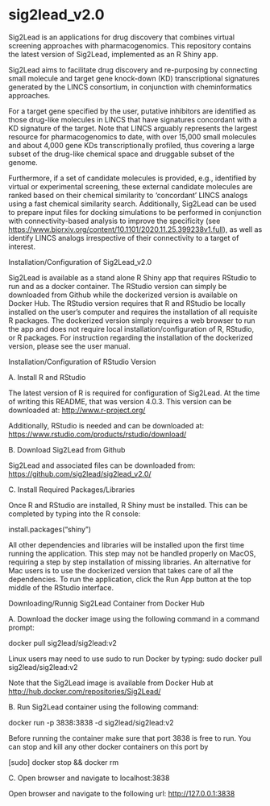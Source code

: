 # sig2lead_v2.0
Sig2Lead is an applications for drug discovery that combines virtual screening approaches with pharmacogenomics. This repository contains the latest version of Sig2Lead, implemented as an R Shiny app.

Sig2Lead aims to facilitate drug discovery and re-purposing by connecting small molecule and target gene knock-down (KD) transcriptional signatures generated by the LINCS consortium, in conjunction with cheminformatics approaches.

For a target gene specified by the user, putative inhibitors are identified as those drug-like molecules in LINCS that have signatures concordant with a KD signature of the target. Note that LINCS arguably represents the largest resource for pharmacogenomics to date, with over 15,000 small molecules and about 4,000 gene KDs transcriptionally profiled, thus covering a large subset of the drug-like chemical space and druggable subset of the genome.

Furthermore, if a set of candidate molecules is provided, e.g., identified by virtual or experimental screening, these external candidate molecules are ranked based on their chemical similarity to ‘concordant’ LINCS analogs using a fast chemical similarity search. Additionally, Sig2Lead can be used to prepare input files for docking simulations to be performed in conjunction with connectivity-based analysis to improve the specificity (see https://www.biorxiv.org/content/10.1101/2020.11.25.399238v1.full), as well as identify LINCS analogs irrespective of their connectivity to a target of interest.

Installation/Configuration of Sig2Lead_v2.0

Sig2Lead is available as a stand alone R Shiny app that requires RStudio to run and as a docker container. The RStudio version can simply be downloaded from Github while the dockerized version is available on Docker Hub. The RStudio version requires that R and RStudio be locally installed on the user’s computer and requires the installation of all requisite R packages. The dockerized version simply requires a web browser to run the app and does not require local installation/configuration of R, RStudio, or R packages. For instruction regarding the installation of the dockerized version, please see the user manual.

Installation/Configuration of RStudio Version

A. Install R and RStudio

The latest version of R is required for configuration of Sig2Lead. At the time of writing this README, that was version 4.0.3. This version can be downloaded at: http://www.r-project.org/

Additionally, RStudio is needed and can be downloaded at: https://www.rstudio.com/products/rstudio/download/

B. Download Sig2Lead from Github

Sig2Lead and associated files can be downloaded from: https://github.com/sig2lead/sig2lead_v2.0/

C. Install Required Packages/Libraries

Once R and RStudio are installed, R Shiny must be installed. This can be completed by typing into the R console:

install.packages(“shiny”)

All other dependencies and libraries will be installed upon the first time running the application. This step may not be handled properly on MacOS, requiring a step by step installation of missing libraries. An alternative for Mac users is to use the dockerized version that takes care of all the dependencies. To run the application, click the Run App button at the top middle of the RStudio interface.

 
 

Downloading/Runnig Sig2Lead Container from Docker Hub 
  

A. Download the docker image using the following command in a command prompt:      

docker pull sig2lead/sig2lead:v2

Linux users may need to use sudo to run Docker by typing: sudo docker pull sig2lead/sig2lead:v2   

Note that the Sig2Lead image is available from Docker Hub at http://hub.docker.com/repositories/Sig2Lead/   


B. Run Sig2Lead container using the following command:  

docker run -p 3838:3838 -d sig2lead/sig2lead:v2

Before running the container make sure that port 3838 is free to run.   You can stop and kill any other docker containers on this port by 

[sudo] docker stop <container ID> && docker rm <container ID>  


C.  Open browser and navigate to localhost:3838 
      
Open browser and navigate to the following url: http://127.0.0.1:3838 
